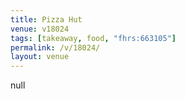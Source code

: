 ```yaml
---
title: Pizza Hut
venue: v18024
tags: [takeaway, food, "fhrs:663105"]
permalink: /v/18024/
layout: venue
---
```

null